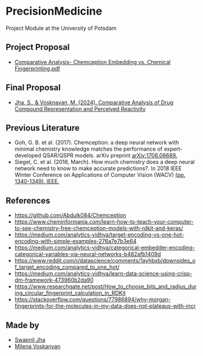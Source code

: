 # PrecisionMedicine
Project Module at the University of Potsdam

## Project Proposal
- [Comparative Analysis- Chemception Embedding vs. Chemical Fingerprinting.pdf](https://github.com/swapniljha001/PrecisionMedicine/blob/main/Comparative%20Analysis-%20Chemception%20Embedding%20vs.%20Chemical%20Fingerprinting.pdf)

## Final Proposal
- [Jha, S., & Vosknayan, M. (2024). Comparative Analysis of Drug Compound Representation and Perceived Reactivity](https://github.com/swapniljha001/PrecisionMedicine/blob/main/Comparative%20Analysis%20of%20Drug%20Compound%20Representation%20Report.pdf)


## Previous Literature
- Goh, G. B. et al. (2017). Chemception: a deep neural network with minimal chemistry knowledge matches the performance of expert-developed QSAR/QSPR models. arXiv preprint [arXiv:1706.06689.](https://arxiv.org/abs/1706.06689)
- Siegel, C. et al. (2018, March). How much chemistry does a deep neural network need to know to make accurate predictions?. In 2018 IEEE Winter Conference on Applications of Computer Vision (WACV) [(pp. 1340-1349). IEEE.](https://arxiv.org/abs/1710.02238)

## References

- https://github.com/Abdulk084/Chemception
- https://www.cheminformania.com/learn-how-to-teach-your-computer-to-see-chemistry-free-chemception-models-with-rdkit-and-keras/
- https://medium.com/analytics-vidhya/target-encoding-vs-one-hot-encoding-with-simple-examples-276a7e7b3e64
- https://medium.com/analytics-vidhya/categorical-embedder-encoding-categorical-variables-via-neural-networks-b482afb1409d
- https://www.reddit.com/r/datascience/comments/1ayhbxb/downsides_of_target_encoding_compared_to_one_hot/
- https://medium.com/analytics-vidhya/learn-data-science-using-crisp-dm-framework-473960b2da90
- https://www.researchgate.net/post/How_to_choose_bits_and_radius_during_circular_fingerprint_calculation_in_RDKit
- https://stackoverflow.com/questions/77986894/why-morgan-fingerprints-for-the-molecules-in-my-data-does-not-plateaus-with-incr

## Made by
- [Swapnil Jha](https://www.linkedin.com/in/swapniljha001/)
- [Milena Voskanyan](https://www.linkedin.com/in/milena-voskanyan-1865a120b)
